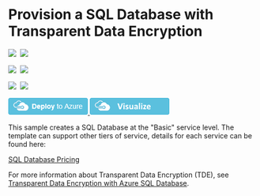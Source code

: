# Provision a SQL Database with Transparent Data Encryption

<IMG SRC="https://azbotstorage.blob.core.windows.net/badges/201-sql-database-transparent-encryption-create/PublicLastTestDate.svg" />&nbsp;
<IMG SRC="https://azbotstorage.blob.core.windows.net/badges/201-sql-database-transparent-encryption-create/PublicDeployment.svg" />&nbsp;

<IMG SRC="https://azbotstorage.blob.core.windows.net/badges/201-sql-database-transparent-encryption-create/FairfaxLastTestDate.svg" />&nbsp;
<IMG SRC="https://azbotstorage.blob.core.windows.net/badges/201-sql-database-transparent-encryption-create/FairfaxDeployment.svg" />&nbsp;

<IMG SRC="https://azbotstorage.blob.core.windows.net/badges/201-sql-database-transparent-encryption-create/BestPracticeResult.svg" />&nbsp;
<IMG SRC="https://azbotstorage.blob.core.windows.net/badges/201-sql-database-transparent-encryption-create/CredScanResult.svg" />&nbsp;

<a href="https://portal.azure.com/#create/Microsoft.Template/uri/https%3A%2F%2Fraw.githubusercontent.com%2Fazure%2Fazure-quickstart-templates%2Fmaster%2F201-sql-database-transparent-encryption-create%2Fazuredeploy.json" target="_blank">
    <img src="https://raw.githubusercontent.com/Azure/azure-quickstart-templates/master/1-CONTRIBUTION-GUIDE/images/deploytoazure.png"/>
</a>
<a href="http://armviz.io/#/?load=https%3A%2F%2Fraw.githubusercontent.com%2FAzure%2Fazure-quickstart-templates%2Fmaster%2F201-sql-database-transparent-encryption-create%2Fazuredeploy.json" target="_blank">
    <img src="https://raw.githubusercontent.com/Azure/azure-quickstart-templates/master/1-CONTRIBUTION-GUIDE/images/visualizebutton.png"/>
</a>

This sample creates a SQL Database at the "Basic" service level.  The template can support other tiers of service, details for each service can be found here:

[SQL Database Pricing](https://azure.microsoft.com/en-us/pricing/details/sql-database/)

For more information about Transparent Data Encryption (TDE), see [Transparent Data Encryption with Azure SQL Database](https://msdn.microsoft.com/en-us/library/dn948096.aspx).
